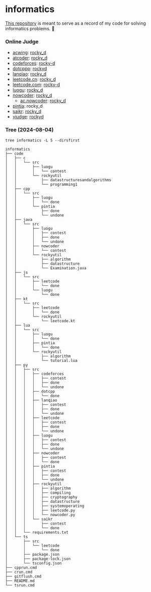 # informatics

[This repository](https://github.com/rocky-d/informatics) is meant to serve as a record of my code for solving informatics problems. 📝

### Online Judge

* [acwing](https://www.acwing.com): [rocky_d](https://www.acwing.com/user/myspace/index/464613)
* [atcoder](https://atcoder.jp): [rocky_d](https://atcoder.jp/users/rocky_d)
* [codeforces](https://codeforces.com): [rocky-d](https://codeforces.com/profile/rocky-d)
* [dotcppp](https://www.dotcpp.com): [rockyd](https://blog.dotcpp.com/home/uq_95664498151)
* [lanqiao](https://dasai.lanqiao.cn): [rocky_d](https://www.lanqiao.cn/users/2231556)
* [leetcode.cn](https://leetcode.cn): [rocky_d](https://leetcode.cn/u/rocky_d)
* [leetcode.com](https://leetcode.com): [rocky-d](https://leetcode.com/u/rocky-d)
* [luogu](https://www.luogu.com.cn): [rocky_d](https://www.luogu.com.cn/user/1019066)
* [nowcoder](https://www.nowcoder.com): [rocky_d](https://www.nowcoder.com/users/575112432)
    * [ac.nowcoder](https://ac.nowcoder.com): [rocky_d](https://ac.nowcoder.com/acm/contest/profile/575112432)
* [pintia](https://pintia.cn): rocky_d
* [saikr](https://oj.saikr.com): [rocky_d](https://oj.saikr.com/personal/36055)
* [vjudge](https://vjudge.net): [rockyd](https://vjudge.net/user/rockyd)

### Tree (2024-08-04)

`tree informatics -L 5 --dirsfirst`

```
informatics
├── code
│   ├── c
│   │   └── src
│   │       ├── luogu
│   │       │   └── contest
│   │       └── rockyutil
│   │           ├── datastructuresandalgorithms
│   │           └── programming1
│   ├── cpp
│   │   └── src
│   │       ├── luogu
│   │       │   └── done
│   │       └── pintia
│   │           ├── done
│   │           └── undone
│   ├── java
│   │   └── src
│   │       ├── luogu
│   │       │   ├── contest
│   │       │   ├── done
│   │       │   └── undone
│   │       ├── nowcoder
│   │       │   └── contest
│   │       └── rockyutil
│   │           ├── algorithm
│   │           ├── datastructure
│   │           └── Examination.java
│   ├── js
│   │   └── src
│   │       ├── leetcode
│   │       │   └── done
│   │       └── luogu
│   │           └── done
│   ├── kt
│   │   └── src
│   │       ├── leetcode
│   │       │   └── done
│   │       └── rockyutil
│   │           └── leetcode.kt
│   ├── lua
│   │   └── src
│   │       ├── luogu
│   │       │   └── done
│   │       ├── pintia
│   │       │   └── done
│   │       └── rockyutil
│   │           ├── algorithm
│   │           └── tutorial.lua
│   ├── py
│   │   ├── src
│   │   │   ├── codeforces
│   │   │   │   ├── contest
│   │   │   │   ├── done
│   │   │   │   └── undone
│   │   │   ├── dotcpp
│   │   │   │   └── done
│   │   │   ├── lanqiao
│   │   │   │   ├── contest
│   │   │   │   ├── done
│   │   │   │   └── undone
│   │   │   ├── leetcode
│   │   │   │   ├── contest
│   │   │   │   ├── done
│   │   │   │   └── undone
│   │   │   ├── luogu
│   │   │   │   ├── contest
│   │   │   │   ├── done
│   │   │   │   └── undone
│   │   │   ├── nowcoder
│   │   │   │   ├── contest
│   │   │   │   └── done
│   │   │   ├── pintia
│   │   │   │   ├── contest
│   │   │   │   ├── done
│   │   │   │   └── undone
│   │   │   ├── rockyutil
│   │   │   │   ├── algorithm
│   │   │   │   ├── compiling
│   │   │   │   ├── cryptography
│   │   │   │   ├── datastructure
│   │   │   │   ├── systemoperating
│   │   │   │   ├── leetcode.py
│   │   │   │   └── nowcoder.py
│   │   │   └── saikr
│   │   │       ├── contest
│   │   │       └── done
│   │   └── requirements.txt
│   └── ts
│       ├── src
│       │   └── leetcode
│       │       └── done
│       ├── package.json
│       ├── package-lock.json
│       └── tsconfig.json
├── cpprun.cmd
├── crun.cmd
├── gitflush.cmd
├── README.md
└── tsrun.cmd
```
